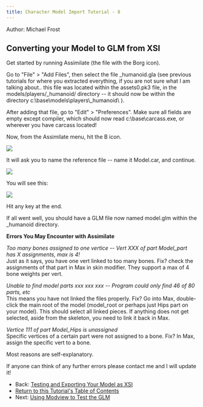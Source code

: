 ```yaml
---
title: Character Model Import Tutorial - 8
---
```


Author: Michael Frost

## Converting your Model to GLM from XSI

Get started by running Assimilate (the file with the Borg icon).

Go to "File" \> "Add Files", then select the file \_humanoid.gla (see
previous tutorials for where you extracted everything, if you are not
sure what I am talking about.. this file was located within the
assets0.pk3 file, in the models/players/\_humanoid/ directory -- it
should now be within the directory
c:\\base\\models\\players\\\_humanoid\\ ).

After adding that file, go to "Edit" \> "Preferences". Make sure all
fields are empty except compiler, which should now read
c:\\base\\carcass.exe, or wherever you have carcass located\!

Now, from the Assimilate menu, hit the B icon.

![](Image20.jpg)

It will ask you to name the reference file -- name it Model.car, and
continue.

![](Image21.jpg)

You will see this:

![](Image22.jpg)

Hit any key at the end.

If all went well, you should have a GLM file now named model.glm within
the \_humanoid directory.

**Errors You May Encounter with Assimilate**

*Too many bones assigned to one vertice -- Vert XXX of part Model\_part
has X assignments, max is 4\!*  
Just as it says, you have one vert linked to too many bones. Fix? check
the assignments of that part in Max in skin modifier. They support a max
of 4 bone weights per vert.

*Unable to find model parts xxx xxx xxx -- Program could only find 46 of
80 parts, etc*  
This means you have not linked the files properly. Fix? Go into Max,
double-click the main root of the model (model\_root or perhaps just
Hips part on your model). This should select all linked pieces. If
anything does not get selected, aside from the skeleton, you need to
link it back in Max.

*Vertice 111 of part Model\_Hips is unassigned*  
Specific vertices of a certain part were not assigned to a bone. Fix? In
Max, assign the specific vert to a bone.

Most reasons are self-explanatory.

If anyone can think of any further errors please contact me and I will
update it\!


* Back: [Testing and Exporting Your Model as XSI](../7_ExportingFromMax/)
* [Return to this Tutorial's Table of Contents](../)
* Next: [Using Modview to Test the GLM](../9_Modview/)

